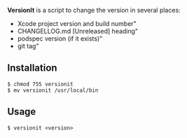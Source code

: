 **VersionIt** is a script to change the version in several places:

* Xcode project version and build number"
* CHANGELLOG.md [Unreleased] heading"
* podspec version (if it exists)"
* git tag"

## Installation

    $ chmod 755 versionit
    $ mv versionit /usr/local/bin

## Usage
    $ versionit <version>
